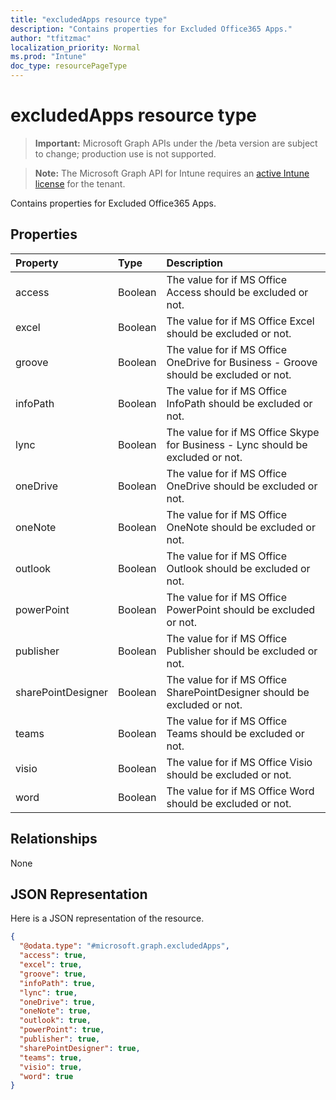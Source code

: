 ```yaml
---
title: "excludedApps resource type"
description: "Contains properties for Excluded Office365 Apps."
author: "tfitzmac"
localization_priority: Normal
ms.prod: "Intune"
doc_type: resourcePageType
---
```


# excludedApps resource type

> **Important:** Microsoft Graph APIs under the /beta version are subject to change; production use is not supported.

> **Note:** The Microsoft Graph API for Intune requires an [active Intune license](https://go.microsoft.com/fwlink/?linkid=839381) for the tenant.

Contains properties for Excluded Office365 Apps.

## Properties
|Property|Type|Description|
|:---|:---|:---|
|access|Boolean|The value for if MS Office Access should be excluded or not.|
|excel|Boolean|The value for if MS Office Excel should be excluded or not.|
|groove|Boolean|The value for if MS Office OneDrive for Business - Groove should be excluded or not.|
|infoPath|Boolean|The value for if MS Office InfoPath should be excluded or not.|
|lync|Boolean|The value for if MS Office Skype for Business - Lync should be excluded or not.|
|oneDrive|Boolean|The value for if MS Office OneDrive should be excluded or not.|
|oneNote|Boolean|The value for if MS Office OneNote should be excluded or not.|
|outlook|Boolean|The value for if MS Office Outlook should be excluded or not.|
|powerPoint|Boolean|The value for if MS Office PowerPoint should be excluded or not.|
|publisher|Boolean|The value for if MS Office Publisher should be excluded or not.|
|sharePointDesigner|Boolean|The value for if MS Office SharePointDesigner should be excluded or not.|
|teams|Boolean|The value for if MS Office Teams should be excluded or not.|
|visio|Boolean|The value for if MS Office Visio should be excluded or not.|
|word|Boolean|The value for if MS Office Word should be excluded or not.|

## Relationships
None

## JSON Representation
Here is a JSON representation of the resource.
<!-- {
  "blockType": "resource",
  "@odata.type": "microsoft.graph.excludedApps"
}
-->
``` json
{
  "@odata.type": "#microsoft.graph.excludedApps",
  "access": true,
  "excel": true,
  "groove": true,
  "infoPath": true,
  "lync": true,
  "oneDrive": true,
  "oneNote": true,
  "outlook": true,
  "powerPoint": true,
  "publisher": true,
  "sharePointDesigner": true,
  "teams": true,
  "visio": true,
  "word": true
}
```





